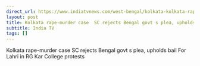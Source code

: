 ```yaml
---
direct_url: https://www.indiatvnews.com/west-bengal/kolkata-kolkata-rape-murder-case-sc-rejects-bengal-govt-s-plea-upholds-bail-for-lahri-in-rg-kar-college-protests-2024-09-02-949998
layout: post
title: Kolkata rape-murder case  SC rejects Bengal govt s plea, upholds bail For Lahri in RG Kar College protests
subtitle: India TV
tags: []
---
```


Kolkata rape-murder case  SC rejects Bengal govt s plea, upholds bail For Lahri in RG Kar College protests
